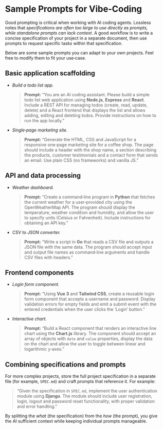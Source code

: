 # Sample Prompts for Vibe‑Coding

Good prompting is critical when working with AI coding agents.  Lossless notes that *specifications are often too large to use directly as prompts, while standalone prompts can lack context*.  A good workflow is to write a concise specification of your project in a separate document, then use prompts to request specific tasks within that specification.

Below are some sample prompts you can adapt to your own projects.  Feel free to modify them to fit your use‑case.

## Basic application scaffolding

* *Build a todo list app.*

  > **Prompt:** “You are an AI coding assistant.  Please build a simple todo list web application using **Node.js**, **Express** and **React**.  Include a REST API for managing todos (create, read, update, delete) and a React frontend that displays the list and allows adding, editing and deleting todos.  Provide instructions on how to run the app locally.”

* *Single‑page marketing site.*

  > **Prompt:** “Generate the HTML, CSS and JavaScript for a responsive one‑page marketing site for a coffee shop.  The page should include a header with the shop name, a section describing the products, customer testimonials and a contact form that sends an email.  Use plain CSS (no frameworks) and vanilla JS.”

## API and data processing

* *Weather dashboard.*

  > **Prompt:** “Create a command‑line program in **Python** that fetches the current weather for a user‑provided city using the OpenWeatherMap API.  The program should display the temperature, weather condition and humidity, and allow the user to specify units (Celsius or Fahrenheit).  Include instructions for obtaining an API key.”

* *CSV to JSON converter.*

  > **Prompt:** “Write a script in **Go** that reads a CSV file and outputs a JSON file with the same data.  The program should accept input and output file names as command‑line arguments and handle CSV files with headers.”

## Frontend components

* *Login form component.*

  > **Prompt:** “Using **Vue 3** and **Tailwind CSS**, create a reusable login form component that accepts a username and password.  Display validation errors for empty fields and emit a submit event with the entered credentials when the user clicks the ‘Login’ button.”

* *Interactive chart.*

  > **Prompt:** “Build a React component that renders an interactive line chart using the **Chart.js** library.  The component should accept an array of objects with `date` and `value` properties, display the data on the chart and allow the user to toggle between linear and logarithmic y‑axes.”

## Combining specifications and prompts

For more complex projects, store the full project specification in a separate file (for example, `SPEC.md`) and craft prompts that reference it.  For example:

> “Given the specification in `SPEC.md`, implement the user authentication module using **Django**.  The module should include user registration, login, logout and password reset functionality, with proper validation and error handling.”

By splitting the *what* (the specification) from the *how* (the prompt), you give the AI sufficient context while keeping individual prompts manageable.